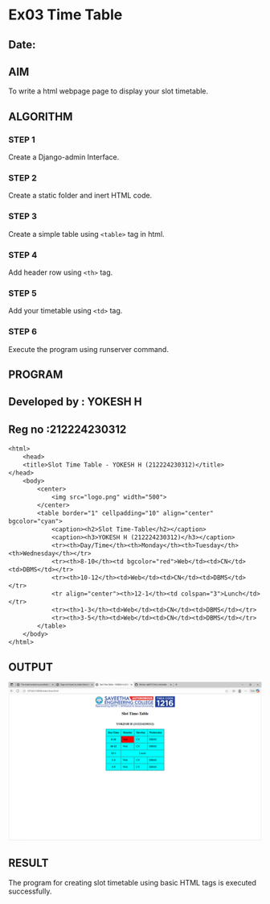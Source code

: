 # Ex03 Time Table
## Date:

## AIM
To write a html webpage page to display your slot timetable.

## ALGORITHM
### STEP 1
Create a Django-admin Interface.

### STEP 2
Create a static folder and inert HTML code.

### STEP 3
Create a simple table using ```<table>``` tag in html.

### STEP 4
Add header row using ```<th>``` tag.

### STEP 5
Add your timetable using ```<td>``` tag.

### STEP 6
Execute the program using runserver command.

## PROGRAM
## Developed by : YOKESH H
## Reg no :212224230312
```
<html>
    <head>
    <title>Slot Time Table - YOKESH H (212224230312)</title>
</head>
    <body>
        <center>
            <img src="logo.png" width="500">
        </center>
        <table border="1" cellpadding="10" align="center" bgcolor="cyan">
            <caption><h2>Slot Time-Table</h2></caption>
            <caption><h3>YOKESH H (212224230312)</h3></caption>
            <tr><th>Day/Time</th><th>Monday</th><th>Tuesday</th><th>Wednesday</th></tr>
            <tr><th>8-10</th><td bgcolor="red">Web</td><td>CN</td><td>DBMS</td></tr>
            <tr><th>10-12</th><td>Web</td><td>CN</td><td>DBMS</td></tr>
            <tr align="center"><th>12-1</th><td colspan="3">Lunch</td></tr>
            <tr><th>1-3</th><td>Web</td><td>CN</td><td>DBMS</td></tr>
            <tr><th>3-5</th><td>Web</td><td>CN</td><td>DBMS</td></tr>
        </table>
    </body>
</html>
```



## OUTPUT
![alt text](image.png)

## RESULT
The program for creating slot timetable using basic HTML tags is executed successfully.
